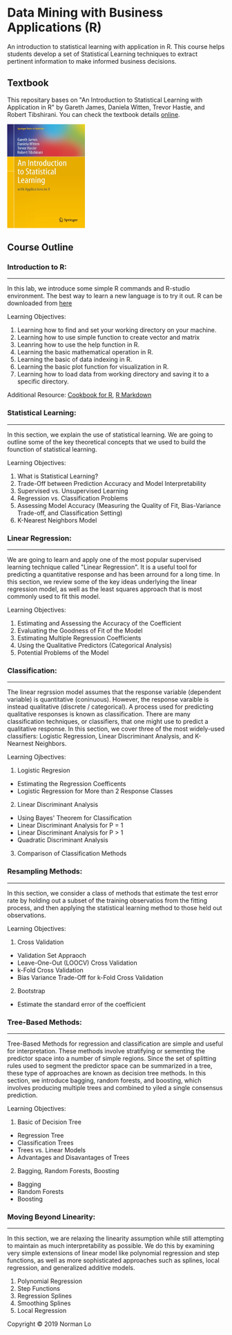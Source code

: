 # Data Mining with Business Applications (R)
An introduction to statistical learning with application in R.  This course helps students develop a set of Statistical Learning techniques to extract pertinent information to make informed business decisions.

## Textbook
This repositary bases on "An Introduction to Statistical Learning with Application in R" by Gareth James, Daniela Witten, Trevor Hastie, and Robert Tibshirani.  You can check the textbook details [online](http://faculty.marshall.usc.edu/gareth-james/).

<img src="./images/ISL_Cover.jpg" width="180" height="240">

## Course Outline
### Introduction to R:
---
In this lab, we introduce some simple R commands and R-studio environment.  The best way to learn a new language is to try it out.  R can be downloaded from [here](http://cran.r-project.org/)

Learning Objectives:
1. Learning how to find and set your working directory on your machine.
2. Learning how to use simple function to create vector and matrix
3. Leanring how to use the help function in R.
4. Learning the basic mathematical operation in R.
5. Learning the basic of data indexing in R.
6. Learning the basic plot function for visualization in R.
7. Learning how to load data from working directory and saving it to a specific directory.

Additional Resource: [Cookbook for R](http://www.cookbook-r.com/), [R Markdown](https://rmarkdown.rstudio.com/)


### Statistical Learning:
---
In this section, we explain the use of statistical learning.  We are going to outline some of the key theoretical concepts that we used to build the founction of statistical learning.

Learning Objectives:
1. What is Statistical Learning?
2. Trade-Off between Prediction Accuracy and Model Interpretability
3. Supervised vs. Unsupervised Learning
4. Regression vs. Classification Problems
5. Assessing Model Accuracy (Measuring the Quality of Fit, Bias-Variance Trade-off, and Classification Setting)
6. K-Nearest Neighbors Model

### Linear Regression:
---
We are going to learn and apply one of the most popular supervised learning technique called "Linear Regression".  It is a useful tool for predicting a quantitative response and has been arround for a long time.  In this section, we review some of the key ideas underlying the linear regression model, as well as the least squares approach that is most commonly used to fit this model.

Learning Objectives:
1. Estimating and Assessing the Accuracy of the Coefficient
2. Evaluating the Goodness of Fit of the Model
3. Estimating Multiple Regression Coefficients
4. Using the Qualitative Predictors (Categorical Analysis)
5. Potential Problems of the Model

### Classification:
---
The linear regrssion model assumes that the response variable (dependent variable) is quantitative (coninuous).  However, the response varaible is instead qualitative (discrete / categorical).  A process used for predicting qualitative responses is known as classification.  There are many classification techniques, or classifiers, that one might use to predict a qualitative response.  In this section, we cover three of the most widely-used classifiers: Logistic Regression, Linear Discriminant Analysis, and K-Nearnest Neighbors.

Learning Ojbectives:
1. Logistic Regresion
- Estimating the Regression Coefficents
- Logistic Regression for More than 2 Response Classes
2. Linear Discriminant Analysis
- Using Bayes' Theorem for Classification
- Linear Discriminant Analysis for P = 1
- Linear Discriminant Analysis for P > 1
- Quadratic Discriminant Analysis
3. Comparison of Classification Methods

### Resampling Methods:
---
In this section, we consider a class of methods that estimate the test error rate by holding out a subset of the training observatios from the fitting process, and then applying the statistical learning method to those held out observations.

Learning Objectives:
1. Cross Validation
- Validation Set Appraoch
- Leave-One-Out (LOOCV) Cross Validation
- k-Fold Cross Validation
- Bias Variance Trade-Off for k-Fold Cross Validation
2. Bootstrap
- Estimate the standard error of the coefficient

### Tree-Based Methods:
---
Tree-Based Methods for regression and classification are simple and useful for interpretation.  These methods involve stratifying or sementing the predictor space into a number of simple regions.  Since the set of splitting rules used to segment the predictor space can be summarized in a tree, these type of approaches are known as decision tree methods.  In this section, we introduce bagging, random forests, and boosting, which involves producing multiple trees and combined to yiled a single consensus prediction.

Learning Objectives:
1. Basic of Decision Tree
- Regression Tree
- Classification Trees
- Trees vs. Linear Models
- Advantages and Disavantages of Trees
2. Bagging, Random Forests, Boosting
- Bagging
- Random Forests
- Boosting

### Moving Beyond Linearity:
---
In this section, we are relaxing the linearity assumption while still attempting to maintain as much interpretability as possible.  We do this by examining very simple extensions of linear model like polynomial regression and step functions, as well as more sophisticated approaches such as splines, local regression, and generalized additive models.
1. Polynomial Regression
2. Step Functions
3. Regression Splines
4. Smoothing Splines
5. Local Regression

Copyright © 2019 Norman Lo
